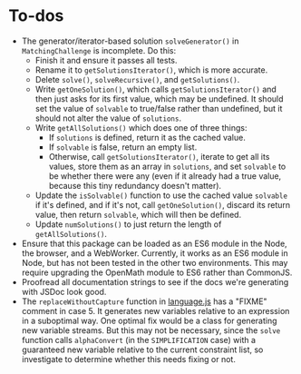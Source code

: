 
# To-dos

- The generator/iterator-based solution `solveGenerator()` in
  `MatchingChallenge` is incomplete.  Do this:
   - Finish it and ensure it passes all tests.
   - Rename it to `getSolutionsIterator()`, which is more accurate.
   - Delete `solve()`, `solveRecursive()`, and `getSolutions()`.
   - Write `getOneSolution()`, which calls `getSolutionsIterator()` and then
     just asks for its first value, which may be undefined.  It should set the
     value of `solvable` to true/false rather than undefined, but it should not
     alter the value of `solutions`.
   - Write `getAllSolutions()` which does one of three things:
      - If `solutions` is defined, return it as the cached value.
      - If `solvable` is false, return an empty list.
      - Otherwise, call `getSolutionsIterator()`, iterate to get all its values,
        store them as an array in `solutions`, and set `solvable` to be whether
        there were any (even if it already had a true value, because this tiny
        redundancy doesn't matter).
   - Update the `isSolvable()` function to use the cached value `solvable` if
     it's defined, and if it's not, call `getOneSolution()`, discard its return
     value, then return `solvable`, which will then be defined.
   - Update `numSolutions()` to just return the length of `getAllSolutions()`.
- Ensure that this package can be loaded as an ES6 module in the Node, the
  browser, and a WebWorker. Currently, it works as an ES6 module in Node, but
  has not been tested in the other two environments. This may require upgrading
  the OpenMath module to ES6 rather than CommonJS.
- Proofread all documentation strings to see if the docs we're generating with
  JSDoc look good.
- The `replaceWithoutCapture` function in [language.js](src/language.js) has a
  "FIXME" comment in case 5. It generates new variables relative to an
  expression in a suboptimal way. One optimal fix would be a class for
  generating new variable streams. But this may not be necessary, since the
  `solve` function calls `alphaConvert` (in the `SIMPLIFICATION` case) with a
  guaranteed new variable relative to the current constraint list, so
  investigate to determine whether this needs fixing or not.
